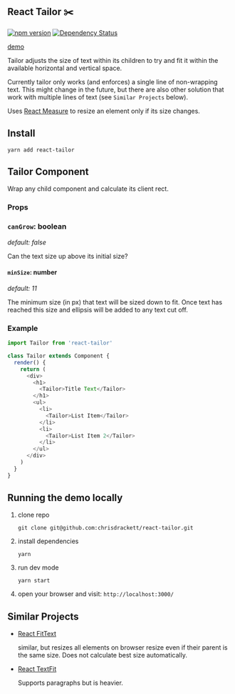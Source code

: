 ## React Tailor ✂️

[![npm version](https://badge.fury.io/js/react-tailor.svg)](https://badge.fury.io/js/react-tailor)
[![Dependency Status](https://david-dm.org/chrisdrackett/react-tailor.svg)](https://david-dm.org/chrisdrackett/react-tailor)

[demo](https://dist-bhlbtmkxgy.now.sh)

Tailor adjusts the size of text within its children to try and fit it within the available horizontal and vertical space.

Currently tailor only works (and enforces) a single line of non-wrapping text. This might change in the future, but there are also other solution that work with multiple lines of text (see `Similar Projects` below).

Uses [React Measure](https://github.com/souporserious/react-measure) to resize an element only if its size changes.

## Install

`yarn add react-tailor`

## Tailor Component

Wrap any child component and calculate its client rect.

### Props

### `canGrow`: boolean

_default: false_

Can the text size up above its initial size?

#### `minSize`: number

_default: 11_

The minimum size (in px) that text will be sized down to fit. Once text has reached this size and ellipsis will be added to any text cut off.

### Example

```javascript
import Tailor from 'react-tailor'

class Tailor extends Component {
  render() {
    return (
      <div>
        <h1>
          <Tailor>Title Text</Tailor>
        </h1>
        <ul>
          <li>
            <Tailor>List Item</Tailor>
          </li>
          <li>
            <Tailor>List Item 2</Tailor>
          </li>
        </ul>
      </div>
    )
  }
}
```

## Running the demo locally

1.  clone repo

    `git clone git@github.com:chrisdrackett/react-tailor.git`

2.  install dependencies

    `yarn`

3.  run dev mode

    `yarn start`

4.  open your browser and visit: `http://localhost:3000/`

## Similar Projects

* [React FitText](https://github.com/gianu/react-fittext)

  similar, but resizes all elements on browser resize even if their parent is the same size. Does not calculate best size automatically.

* [React TextFit](https://github.com/malte-wessel/react-textfit)

  Supports paragraphs but is heavier.
